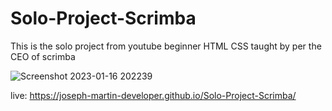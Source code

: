 # Solo-Project-Scrimba
This is the solo project from youtube beginner HTML CSS
taught by per the CEO of scrimba 

![Screenshot 2023-01-16 202239](https://user-images.githubusercontent.com/110756198/212677464-255c822c-4b27-4146-acd9-77d8371824fa.png)


live: https://joseph-martin-developer.github.io/Solo-Project-Scrimba/
